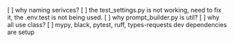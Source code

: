 [ ] why naming serivces?
[ ] the test_settings.py is not working, need to fix it, the .env.test is not being used.
[ ] why prompt_builder.py is util?
[ ] why all use class?
[ ] mypy, black, pytest, ruff, types-requests dev dependencies are setup